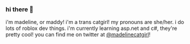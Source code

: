 ### hi there 👋

i'm madeline, or maddy! i'm a trans catgirl! my pronouns are she/her. i do lots of roblox dev things. i'm currently learning asp.net and c#, they're pretty cool! you can find me on twitter at [@madelinecatgirl](https://twitter.com/madelinecatgirl)!

<!--
**madelinecatgirl/madelinecatgirl** is a ✨ _special_ ✨ repository because its `README.md` (this file) appears on your GitHub profile.

Here are some ideas to get you started:

- 🔭 I’m currently working on ...
- 🌱 I’m currently learning ...
- 👯 I’m looking to collaborate on ...
- 🤔 I’m looking for help with ...
- 💬 Ask me about ...
- 📫 How to reach me: ...
- 😄 Pronouns: ...
- ⚡ Fun fact: ...
-->
